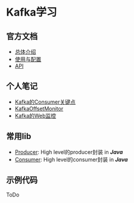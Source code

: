 # Kafka学习

## 官方文档

- [总体介绍](http://www.rowkey.me/blog/2015/05/30/kafka-intro/)
- [使用与配置](http://www.rowkey.me/blog/2015/05/30/kafka-usage/)
- [API](http://kafka.apache.org/documentation.html#producerapi)

## 个人笔记

- [Kafka的Consumer关键点](http://www.rowkey.me/blog/2015/05/30/kafka-consumer/) 
- [KafkaOffsetMonitor](https://github.com/quantifind/KafkaOffsetMonitor)
- [Kafka的Web监控](https://github.com/claudemamo/kafka-web-console)

## 常用lib

- [Producer](https://github.com/Suishenyun/kafka-producer): High level的producer封装 in ***Java***
- [Consumer](https://github.com/Suishenyun/kafka-consumer): High level的consumer封装 in ***Java***

## 示例代码

ToDo

